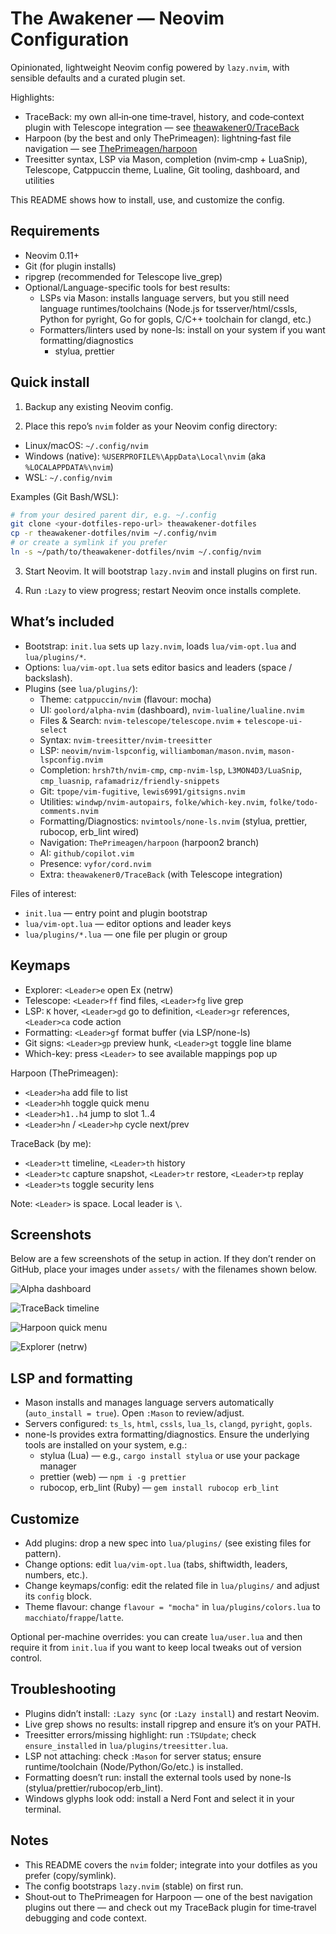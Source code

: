 # The Awakener — Neovim Configuration

Opinionated, lightweight Neovim config powered by `lazy.nvim`, with sensible defaults and a curated plugin set.

Highlights:
- TraceBack: my own all‑in‑one time‑travel, history, and code‑context plugin with Telescope integration — see [theawakener0/TraceBack](https://github.com/theawakener0/TraceBack)
- Harpoon (by the best and only ThePrimeagen): lightning‑fast file navigation — see [ThePrimeagen/harpoon](https://github.com/ThePrimeagen/harpoon)
- Treesitter syntax, LSP via Mason, completion (nvim‑cmp + LuaSnip), Telescope, Catppuccin theme, Lualine, Git tooling, dashboard, and utilities

This README shows how to install, use, and customize the config.

## Requirements

- Neovim 0.11+
- Git (for plugin installs)
- ripgrep (recommended for Telescope live_grep)
- Optional/Language-specific tools for best results:
  - LSPs via Mason: installs language servers, but you still need language runtimes/toolchains (Node.js for tsserver/html/cssls, Python for pyright, Go for gopls, C/C++ toolchain for clangd, etc.)
  - Formatters/linters used by none-ls: install on your system if you want formatting/diagnostics
    - stylua, prettier

## Quick install

1) Backup any existing Neovim config.

2) Place this repo’s `nvim` folder as your Neovim config directory:

- Linux/macOS: `~/.config/nvim`
- Windows (native): `%USERPROFILE%\AppData\Local\nvim` (aka `%LOCALAPPDATA%\nvim`)
- WSL: `~/.config/nvim`

Examples (Git Bash/WSL):

```bash
# from your desired parent dir, e.g. ~/.config
git clone <your-dotfiles-repo-url> theawakener-dotfiles
cp -r theawakener-dotfiles/nvim ~/.config/nvim
# or create a symlink if you prefer
ln -s ~/path/to/theawakener-dotfiles/nvim ~/.config/nvim
```

3) Start Neovim. It will bootstrap `lazy.nvim` and install plugins on first run.

4) Run `:Lazy` to view progress; restart Neovim once installs complete.

## What’s included

- Bootstrap: `init.lua` sets up `lazy.nvim`, loads `lua/vim-opt.lua` and `lua/plugins/*`.
- Options: `lua/vim-opt.lua` sets editor basics and leaders (space / backslash).
- Plugins (see `lua/plugins/`):
  - Theme: `catppuccin/nvim` (flavour: mocha)
  - UI: `goolord/alpha-nvim` (dashboard), `nvim-lualine/lualine.nvim`
  - Files & Search: `nvim-telescope/telescope.nvim` + `telescope-ui-select`
  - Syntax: `nvim-treesitter/nvim-treesitter`
  - LSP: `neovim/nvim-lspconfig`, `williamboman/mason.nvim`, `mason-lspconfig.nvim`
  - Completion: `hrsh7th/nvim-cmp`, `cmp-nvim-lsp`, `L3MON4D3/LuaSnip`, `cmp_luasnip`, `rafamadriz/friendly-snippets`
  - Git: `tpope/vim-fugitive`, `lewis6991/gitsigns.nvim`
  - Utilities: `windwp/nvim-autopairs`, `folke/which-key.nvim`, `folke/todo-comments.nvim`
  - Formatting/Diagnostics: `nvimtools/none-ls.nvim` (stylua, prettier, rubocop, erb_lint wired)
  - Navigation: `ThePrimeagen/harpoon` (harpoon2 branch)
  - AI: `github/copilot.vim`
  - Presence: `vyfor/cord.nvim`
  - Extra: `theawakener0/TraceBack` (with Telescope integration)

Files of interest:
- `init.lua` — entry point and plugin bootstrap
- `lua/vim-opt.lua` — editor options and leader keys
- `lua/plugins/*.lua` — one file per plugin or group

## Keymaps

- Explorer: `<Leader>e` open Ex (netrw)
- Telescope: `<Leader>ff` find files, `<Leader>fg` live grep
- LSP: `K` hover, `<Leader>gd` go to definition, `<Leader>gr` references, `<Leader>ca` code action
- Formatting: `<Leader>gf` format buffer (via LSP/none-ls)
- Git signs: `<Leader>gp` preview hunk, `<Leader>gt` toggle line blame
- Which-key: press `<Leader>` to see available mappings pop up

Harpoon (ThePrimeagen):
- `<Leader>ha` add file to list
- `<Leader>hh` toggle quick menu
- `<Leader>h1..h4` jump to slot 1..4
- `<Leader>hn` / `<Leader>hp` cycle next/prev

TraceBack (by me):
- `<Leader>tt` timeline, `<Leader>th` history
- `<Leader>tc` capture snapshot, `<Leader>tr` restore, `<Leader>tp` replay
- `<Leader>ts` toggle security lens

Note: `<Leader>` is space. Local leader is `\`.

## Screenshots

Below are a few screenshots of the setup in action. If they don’t render on GitHub, place your images under `assets/` with the filenames shown below.

![Alpha dashboard](assets/alpha-dashboard.png)

![TraceBack timeline](assets/traceback-timeline.png)

![Harpoon quick menu](assets/harpoon-quick-menu.png)

![Explorer (netrw)](assets/netrw-explorer.png)

## LSP and formatting

- Mason installs and manages language servers automatically (`auto_install = true`). Open `:Mason` to review/adjust.
- Servers configured: `ts_ls`, `html`, `cssls`, `lua_ls`, `clangd`, `pyright`, `gopls`.
- none-ls provides extra formatting/diagnostics. Ensure the underlying tools are installed on your system, e.g.:
  - stylua (Lua) — e.g., `cargo install stylua` or use your package manager
  - prettier (web) — `npm i -g prettier`
  - rubocop, erb_lint (Ruby) — `gem install rubocop erb_lint`

## Customize

- Add plugins: drop a new spec into `lua/plugins/` (see existing files for pattern).
- Change options: edit `lua/vim-opt.lua` (tabs, shiftwidth, leaders, numbers, etc.).
- Change keymaps/config: edit the related file in `lua/plugins/` and adjust its `config` block.
- Theme flavour: change `flavour = "mocha"` in `lua/plugins/colors.lua` to `macchiato`/`frappe`/`latte`.

Optional per-machine overrides: you can create `lua/user.lua` and then require it from `init.lua` if you want to keep local tweaks out of version control.

## Troubleshooting

- Plugins didn’t install: `:Lazy sync` (or `:Lazy install`) and restart Neovim.
- Live grep shows no results: install ripgrep and ensure it’s on your PATH.
- Treesitter errors/missing highlight: run `:TSUpdate`; check `ensure_installed` in `lua/plugins/treesitter.lua`.
- LSP not attaching: check `:Mason` for server status; ensure runtime/toolchain (Node/Python/Go/etc.) is installed.
- Formatting doesn’t run: install the external tools used by none-ls (stylua/prettier/rubocop/erb_lint).
- Windows glyphs look odd: install a Nerd Font and select it in your terminal.

## Notes

- This README covers the `nvim` folder; integrate into your dotfiles as you prefer (copy/symlink).
- The config bootstraps `lazy.nvim` (stable) on first run.
- Shout‑out to ThePrimeagen for Harpoon — one of the best navigation plugins out there — and check out my TraceBack plugin for time‑travel debugging and code context.


